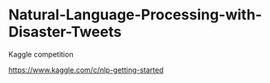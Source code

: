 # Natural-Language-Processing-with-Disaster-Tweets
Kaggle competition

https://www.kaggle.com/c/nlp-getting-started
